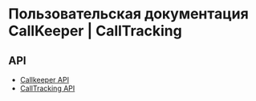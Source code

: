 # Пользовательская документация CallKeeper | CallTracking
## API
* [Callkeeper API](API-callkeeper.md)
* [CallTracking API](API-calltracking.md)
